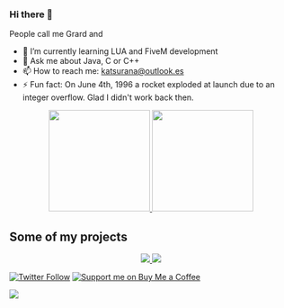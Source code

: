 ### Hi there 👋

People call me Grard and

<!-- - 🔭 I’m currently working on -->
<!-- - 👯 I’m looking to collaborate on ...
- 🤔 I’m looking for help with ... -->
- 🌱 I’m currently learning LUA and FiveM development
- 💬 Ask me about Java, C or C++
- 📫 How to reach me: katsurana@outlook.es
- ⚡ Fun fact: On June 4th, 1996 a rocket exploded at launch due to an integer overflow. Glad I didn't work back then.




<p align="center">
<a href="https://github.com/ItsGrard">
  <img height="180em" src="https://github-readme-stats-eight-theta.vercel.app/api?username=ItsGrard&show_icons=true&theme=vue-dark&include_all_commits=true&count_private=true" />
  <img height="180em" src="https://github-readme-stats-eight-theta.vercel.app/api/top-langs/?username=ItsGrard&layout=compact&exclude_lang=java+r&theme=vue-dark" />
</a>
</p>

## Some of my projects

<p align="center">
  <a href="https://github.com/ItsGrard">
      <img src="https://github-readme-stats.vercel.app/api/pin/?username=ItsGrard&repo=ShellProject2" />
      <img src="https://github-readme-stats.vercel.app/api/pin/?username=ItsGrard&repo=costa_AutoMessage" />
</a>
</p>

[![Twitter Follow](https://img.shields.io/twitter/follow/grard97?color=%231DA1F2&label=Follow%20me&logo=Twitter&style=for-the-badge)](https://twitter.com/grard97) [![Support me on Buy Me a Coffee](https://img.shields.io/badge/Support%20me-☕-orange.svg?style=for-the-badge)](https://www.buymeacoffee.com/Grard)



![](https://komarev.com/ghpvc/?username=ItsGrard)




